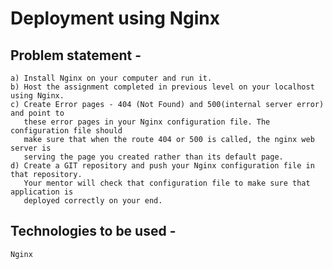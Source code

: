 # Deployment using Nginx

## Problem statement -

    a) Install Nginx on your computer and run it.
    b) Host the assignment completed in previous level on your localhost using Nginx.
    c) Create Error pages - 404 (Not Found) and 500(internal server error) and point to
       these error pages in your Nginx configuration file. The configuration file should
       make sure that when the route 404 or 500 is called, the nginx web server is
       serving the page you created rather than its default page.
    d) Create a GIT repository and push your Nginx configuration file in that repository.
       Your mentor will check that configuration file to make sure that application is
       deployed correctly on your end.
    
## Technologies to be used - 
    Nginx

